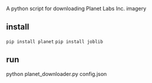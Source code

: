 A python script for downloading Planet Labs Inc. imagery 

## install  
```pip install planet```
```pip install joblib```

## run
python planet_downloader.py config.json
